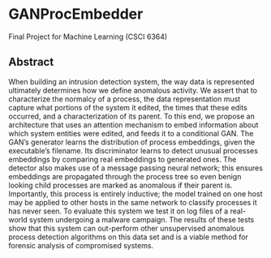 # GANProcEmbedder
Final Project for Machine Learning (CSCI 6364)

## Abstract
When building an intrusion detection system, the way data is represented ultimately determines how we define anomalous activity. We assert that to characterize the normalcy of a process, the data representation must capture what portions of the system it edited, the times that these edits occurred, and a characterization of its parent. To this end, we propose an architecture that uses an attention mechanism to embed information about which system entities were edited, and feeds it to a conditional GAN. The GAN’s generator learns the distribution of process embeddings, given the executable’s filename. Its discriminator learns to detect unusual processes embeddings by comparing real embeddings to generated ones. The detector also makes use of a message passing neural network; this ensures embeddings are propagated through the process tree so even benign looking child processes are marked as anomalous if their parent is. Importantly, this process is entirely inductive; the model trained on one host may be applied to other hosts in the same network to classify processes it has never seen. To evaluate this system we test it on log files of a real-world system undergoing a malware campaign. The results of these tests show that this system can out-perform other unsupervised anomalous process detection algorithms on this data set and is a viable method for forensic analysis of compromised systems. 